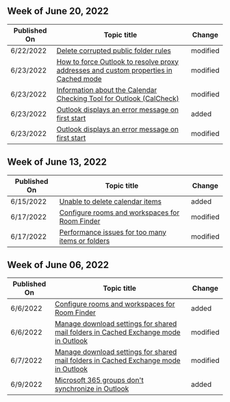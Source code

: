 <!-- This file is generated automatically each week. Changes made to this file will be overwritten.-->



## Week of June 20, 2022


| Published On |Topic title | Change |
|------|------------|--------|
| 6/22/2022 | [Delete corrupted public folder rules](/outlook/troubleshoot/data-files/delete-corrupted-public-folder-rule) | modified |
| 6/23/2022 | [How to force Outlook to resolve proxy addresses and custom properties in Cached mode](/outlook/troubleshoot/authentication/how-to-force-outlook-to-resolve-proxy-addresses-and-custom-properties) | modified |
| 6/23/2022 | [Information about the Calendar Checking Tool for Outlook (CalCheck)](/outlook/troubleshoot/calendaring/calendar-checking-tool-for-outlook) | modified |
| 6/23/2022 | [Outlook displays an error message on first start](/outlook/troubleshoot/profiles-and-accounts/outlook-displays-error-message-on-first-start) | added |
| 6/23/2022 | [Outlook displays an error message on first start](/outlook/troubleshoot/profiles-and-accounts/outlook-displays-error-message-on-first-start) | modified |


## Week of June 13, 2022


| Published On |Topic title | Change |
|------|------------|--------|
| 6/15/2022 | [Unable to delete calendar items](/outlook/troubleshoot/calendaring/cannot-delete-calendar-items) | added |
| 6/17/2022 | [Configure rooms and workspaces for Room Finder](/outlook/troubleshoot/calendaring/configure-room-finder-rooms-workspaces) | modified |
| 6/17/2022 | [Performance issues for too many items or folders](/outlook/troubleshoot/performance/performance-issues-if-too-many-items-or-folders) | modified |


## Week of June 06, 2022


| Published On |Topic title | Change |
|------|------------|--------|
| 6/6/2022 | [Configure rooms and workspaces for Room Finder](/outlook/troubleshoot/calendaring/configure-room-finder-rooms-workspaces) | added |
| 6/6/2022 | [Manage download settings for shared mail folders in Cached Exchange mode in Outlook](/outlook/troubleshoot/data-files/by-default-shared-mail-folders-are-downloaded-in-cashed) | modified |
| 6/7/2022 | [Manage download settings for shared mail folders in Cached Exchange mode in Outlook](/outlook/troubleshoot/data-files/by-default-shared-mail-folders-are-downloaded-in-cashed) | modified |
| 6/9/2022 | [Microsoft 365 groups don't synchronize in Outlook](/outlook/troubleshoot/synchronization/groups-dont-synchronize) | added |
